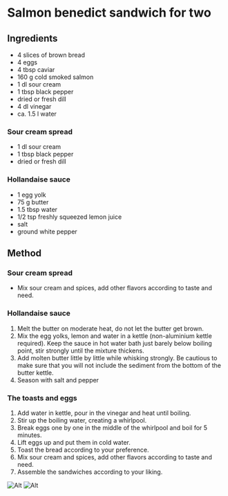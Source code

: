 # Salmon benedict sandwich for two

## Ingredients

- 4 slices of brown bread
- 4 eggs
- 4 tbsp caviar
- 160 g cold smoked salmon
- 1 dl sour cream
- 1 tbsp black pepper
- dried or fresh dill
- 4 dl vinegar
- ca. 1.5 l water

### Sour cream spread

- 1 dl sour cream
- 1 tbsp black pepper
- dried or fresh dill

### Hollandaise sauce

- 1 egg yolk
- 75 g butter
- 1.5 tbsp water
- 1/2 tsp freshly squeezed lemon juice
- salt
- ground white pepper

## Method

### Sour cream spread

-  Mix sour cream and spices, add other flavors according to taste and need.

### Hollandaise sauce

1. Melt the butter on moderate heat, do not let the butter get brown.
2. Mix the egg yolks, lemon and water in a kettle (non-aluminium kettle required). Keep the sauce in hot water bath just barely below boiling point, stir strongly until the mixture thickens.
3. Add molten butter little by little while whisking strongly. Be cautious to make sure that you will not include the sediment from the bottom of the butter kettle.
4. Season with salt and pepper

### The toasts and eggs

1. Add water in kettle, pour in the vinegar and heat until boiling.
2. Stir up the boiling water, creating a whirlpool.
3. Break eggs one by one in the middle of the whirlpool and boil for 5 minutes.
4. Lift eggs up and put them in cold water.
5. Toast the bread according to your preference.
6. Mix sour cream and spices, add other flavors according to taste and need.
7. Assemble the sandwiches according to your liking.


![Alt](https://raw.github.com/nali/versioned-cookbook/master/pictures/bene1.jpg)
![Alt](https://raw.github.com/nali/versioned-cookbook/master/pictures/bene2.jpg)



